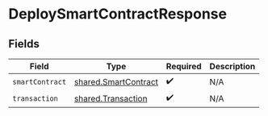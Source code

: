 # DeploySmartContractResponse


## Fields

| Field                                                        | Type                                                         | Required                                                     | Description                                                  |
| ------------------------------------------------------------ | ------------------------------------------------------------ | ------------------------------------------------------------ | ------------------------------------------------------------ |
| `smartContract`                                              | [shared.SmartContract](../../models/shared/smartcontract.md) | :heavy_check_mark:                                           | N/A                                                          |
| `transaction`                                                | [shared.Transaction](../../models/shared/transaction.md)     | :heavy_check_mark:                                           | N/A                                                          |